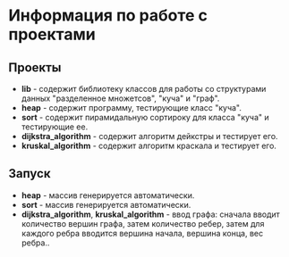 # Информация по работе с проектами

## Проекты

* __lib__ - содержит библиотеку классов для работы со структурами данных "разделенное множетсов", "куча" и "граф".
* __heap__ - содержит программу, тестирующие класс "куча".
* __sort__ - содержит пирамидальную сортироку для класса "куча" и тестирующие ее.
* __dijkstra_algorithm__ - содержит алгоритм дейкстры и тестирует его.
* __kruskal_algorithm__ - содержит алгоритм краскала и тестирует его.

## Запуск


* __heap__ - массив генерируется автоматически.
* __sort__ - массив генерируется автоматически.
* __dijkstra_algorithm__, __kruskal_algorithm__ - ввод графа: сначала вводит количество вершин графа, затем количество ребер, затем для каждого ребра вводится вершина начала, вершина конца, вес ребра..
